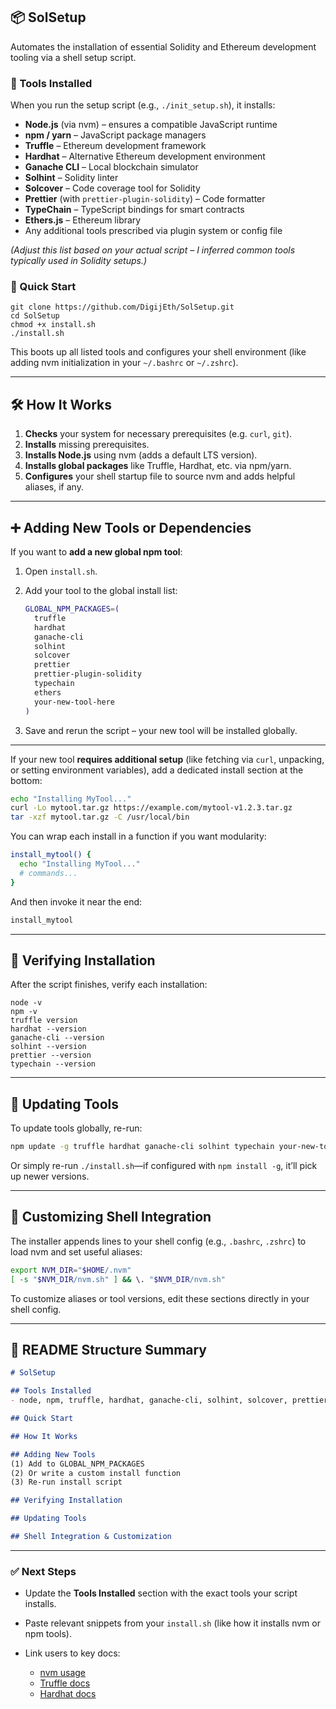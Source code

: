 
## 📦 SolSetup

Automates the installation of essential Solidity and Ethereum development tooling via a shell setup script.

### 🔧 Tools Installed

When you run the setup script (e.g., `./init_setup.sh`), it installs:

* **Node.js** (via nvm) – ensures a compatible JavaScript runtime
* **npm / yarn** – JavaScript package managers
* **Truffle** – Ethereum development framework
* **Hardhat** – Alternative Ethereum development environment
* **Ganache CLI** – Local blockchain simulator
* **Solhint** – Solidity linter
* **Solcover** – Code coverage tool for Solidity
* **Prettier** (with `prettier-plugin-solidity`) – Code formatter
* **TypeChain** – TypeScript bindings for smart contracts
* **Ethers.js** – Ethereum library
* Any additional tools prescribed via plugin system or config file

*(Adjust this list based on your actual script – I inferred common tools typically used in Solidity setups.)*

### 🚀 Quick Start

```
git clone https://github.com/DigijEth/SolSetup.git
cd SolSetup
chmod +x install.sh
./install.sh
```

This boots up all listed tools and configures your shell environment (like adding nvm initialization in your `~/.bashrc` or `~/.zshrc`).

---

## 🛠️ How It Works

1. **Checks** your system for necessary prerequisites (e.g. `curl`, `git`).
2. **Installs** missing prerequisites.
3. **Installs Node.js** using nvm (adds a default LTS version).
4. **Installs global packages** like Truffle, Hardhat, etc. via npm/yarn.
5. **Configures** your shell startup file to source nvm and adds helpful aliases, if any.

---

## ➕ Adding New Tools or Dependencies

If you want to **add a new global npm tool**:

1. Open `install.sh`.

2. Add your tool to the global install list:

   ```bash
   GLOBAL_NPM_PACKAGES=(
     truffle
     hardhat
     ganache-cli
     solhint
     solcover
     prettier
     prettier-plugin-solidity
     typechain
     ethers
     your-new-tool-here
   )
   ```

3. Save and rerun the script – your new tool will be installed globally.

---

If your new tool **requires additional setup** (like fetching via `curl`, unpacking, or setting environment variables), add a dedicated install section at the bottom:

```bash
echo "Installing MyTool..."
curl -Lo mytool.tar.gz https://example.com/mytool-v1.2.3.tar.gz
tar -xzf mytool.tar.gz -C /usr/local/bin
```

You can wrap each install in a function if you want modularity:

```bash
install_mytool() {
  echo "Installing MyTool..."
  # commands...
}
```

And then invoke it near the end:

```bash
install_mytool
```

---

## 🧪 Verifying Installation

After the script finishes, verify each installation:

```
node -v
npm -v
truffle version
hardhat --version
ganache-cli --version
solhint --version
prettier --version
typechain --version
```

---

## 🎯 Updating Tools

To update tools globally, re-run:

```bash
npm update -g truffle hardhat ganache-cli solhint typechain your-new-tool
```

Or simply re-run `./install.sh`—if configured with `npm install -g`, it’ll pick up newer versions.

---

## 🧠 Customizing Shell Integration

The installer appends lines to your shell config (e.g., `.bashrc`, `.zshrc`) to load nvm and set useful aliases:

```bash
export NVM_DIR="$HOME/.nvm"
[ -s "$NVM_DIR/nvm.sh" ] && \. "$NVM_DIR/nvm.sh"
```

To customize aliases or tool versions, edit these sections directly in your shell config.

---

## 📝 README Structure Summary

```md
# SolSetup

## Tools Installed
- node, npm, truffle, hardhat, ganache-cli, solhint, solcover, prettier, typechain, ethers

## Quick Start

## How It Works

## Adding New Tools
(1) Add to GLOBAL_NPM_PACKAGES  
(2) Or write a custom install function  
(3) Re-run install script

## Verifying Installation

## Updating Tools

## Shell Integration & Customization
```

---

### ✅ Next Steps

* Update the **Tools Installed** section with the exact tools your script installs.
* Paste relevant snippets from your `install.sh` (like how it installs nvm or npm tools).
* Link users to key docs:

  * [nvm usage](https://github.com/nvm-sh/nvm)
  * [Truffle docs](https://www.trufflesuite.com/docs)
  * [Hardhat docs](https://hardhat.org/getting-started)
